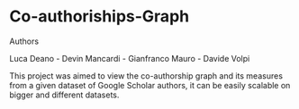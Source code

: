 # Co-authoriships-Graph

Authors

Luca Deano - Devin Mancardi - Gianfranco Mauro - Davide Volpi
 
This project was aimed to view the co-authorship graph and its measures from a given dataset of Google Scholar authors, it can be easily scalable on bigger and different datasets.
